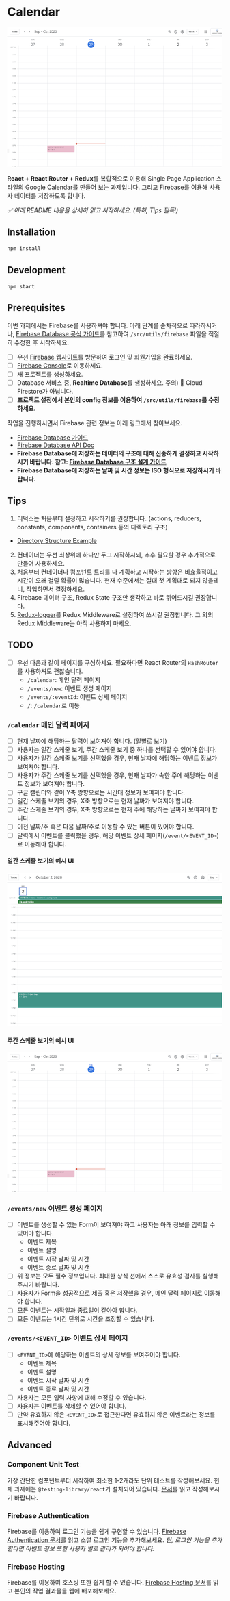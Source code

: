 # Calendar

![Calendar](/readme-assets/weekly_view.png)

**React + React Router + Redux**를 복합적으로 이용해 Single Page Application 스타일의 Google Calendar를 만들어 보는 과제입니다. 그리고 Firebase를 이용해 사용자 데이터를 저장하도록 합니다.

_✅ 아래 README 내용을 상세히 읽고 시작하세요. (특히, Tips 필독!)_

## Installation

```sh
npm install
```

## Development

```sh
npm start
```

## Prerequisites

이번 과제에서는 Firebase를 사용하셔야 합니다. 아래 단계를 순차적으로 따라하시거나, [Firebase Database 공식 가이드](https://firebase.google.com/docs/database/web/start)를 참고하여 `/src/utils/firebase` 파일을 적절히 수정한 후 시작하세요.

- [ ] 우선 [Firebase 웹사이트](https://firebase.google.com/)를 방문하여 로그인 및 회원가입을 완료하세요.
- [ ] [Firebase Console](https://console.firebase.google.com)로 이동하세요.
- [ ] 새 프로젝트를 생성하세요.
- [ ] Database 서비스 중, **Realtime Database**를 생성하세요. 주의) 🚨 Cloud Firestore가 아닙니다.
- [ ] **프로젝트 설정에서 본인의 config 정보를 이용하여 `/src/utils/firebase`를 수정하세요.**

작업을 진행하시면서 Firebase 관련 정보는 아래 링크에서 찾아보세요.

- [Firebase Database 가이드](https://firebase.google.com/docs/database/web/start)
- [Firebase Database API Doc](https://firebase.google.com/docs/reference/js/firebase.database)
- **Firebase Database에 저장하는 데이터의 구조에 대해 신중하게 결정하고 시작하시기 바랍니다. 참고: [Firebase Database 구조 설계 가이드](https://firebase.google.com/docs/database/web/structure-data)**
- **Firebase Database에 저장하는 날짜 및 시간 정보는 ISO 형식으로 저장하시기 바랍니다.**

## Tips

1. 리덕스는 처음부터 설정하고 시작하기를 권장합니다. (actions, reducers, constants, components, containers 등의 디렉토리 구조)

- [Directory Structure Example](https://github.com/reduxjs/redux/tree/master/examples/shopping-cart/src)

2. 컨테이너는 우선 최상위에 하나만 두고 시작하시되, 추후 필요할 경우 추가적으로 만들어 사용하세요.
3. 처음부터 컨테이너나 컴포넌트 트리를 다 계획하고 시작하는 방향은 비효율적이고 시간이 오래 걸릴 확률이 많습니다. 현재 수준에서는 절대 첫 계획대로 되지 않을테니, 작업하면서 결정하세요.
4. Firebase 데이터 구조, Redux State 구조만 생각하고 바로 뛰어드시길 권장합니다.
5. [Redux-logger](https://github.com/LogRocket/redux-logger)를 Redux Middleware로 설정하여 쓰시길 권장합니다. 그 외의 Redux Middleware는 아직 사용하지 마세요.

## TODO

- [ ] 우선 다음과 같이 페이지를 구성하세요. 필요하다면 React Router의 `HashRouter`를 사용하셔도 괜찮습니다.
  - `/calendar`: 메인 달력 페이지
  - `/events/new`: 이벤트 생성 페이지
  - `/events/:eventId`: 이벤트 상세 페이지
  - `/`: `/calendar`로 이동

### `/calendar` 메인 달력 페이지

- [ ] 현재 날짜에 해당하는 달력이 보여져야 합니다. (일별로 보기)
- [ ] 사용자는 일간 스케줄 보기, 주간 스케줄 보기 중 하나를 선택할 수 있어야 합니다.
- [ ] 사용자가 일간 스케줄 보기를 선택했을 경우, 현재 날짜에 해당하는 이벤트 정보가 보여져야 합니다.
- [ ] 사용자가 주간 스케줄 보기를 선택했을 경우, 현재 날짜가 속한 주에 해당하는 이벤트 정보가 보여져야 합니다.
- [ ] 구글 캘린더와 같이 Y축 방향으로는 시간대 정보가 보여져야 합니다.
- [ ] 일간 스케줄 보기의 경우, X축 방향으로는 현재 날짜가 보여져야 합니다.
- [ ] 주간 스케줄 보기의 경우, X축 방향으로는 현재 주에 해당하는 날짜가 보여져야 합니다.
- [ ] 이전 날짜/주 혹은 다음 날짜/주로 이동할 수 있는 버튼이 있어야 합니다.
- [ ] 달력에서 이벤트를 클릭했을 경우, 해당 이벤트 상세 페이지(`/event/<EVENT_ID>`)로 이동해야 합니다.

#### 일간 스케줄 보기의 예시 UI

![Calendar](/readme-assets/daily_view.png)

#### 주간 스케줄 보기의 예시 UI

![Calendar](/readme-assets/weekly_view.png)

### `/events/new` 이벤트 생성 페이지

- [ ] 이벤트를 생성할 수 있는 Form이 보여져야 하고 사용자는 아래 정보를 입력할 수 있어야 합니다.
  - 이벤트 제목
  - 이벤트 설명
  - 이벤트 시작 날짜 및 시간
  - 이벤트 종료 날짜 및 시간
- [ ] 위 정보는 모두 필수 정보입니다. 최대한 상식 선에서 스스로 유효성 검사를 실행해 주시기 바랍니다.
- [ ] 사용자가 Form을 성공적으로 제출 혹은 저장했을 경우, 메인 달력 페이지로 이동해야 합니다.
- [ ] 모든 이벤트는 시작일과 종료일이 같아야 합니다.
- [ ] 모든 이벤트는 1시간 단위로 시간을 조정할 수 있습니다.

### `/events/<EVENT_ID>` 이벤트 상세 페이지

- [ ] `<EVENT_ID>`에 해당하는 이벤트의 상세 정보를 보여주어야 합니다.
  - 이벤트 제목
  - 이벤트 설명
  - 이벤트 시작 날짜 및 시간
  - 이벤트 종료 날짜 및 시간
- [ ] 사용자는 모든 입력 사항에 대해 수정할 수 있습니다.
- [ ] 사용자는 이벤트를 삭제할 수 있어야 합니다.
- [ ] 만약 유효하지 않은 `<EVENT_ID>`로 접근한다면 유효하지 않은 이벤트라는 정보를 표시해주어야 합니다.

## Advanced

### Component Unit Test

가장 간단한 컴포넌트부터 시작하여 최소한 1-2개라도 단위 테스트를 작성해보세요. 현재 과제에는 `@testing-library/react`가 설치되어 있습니다. [문서](https://testing-library.com/docs/react-testing-library/example-intro)를 읽고 작성해보시기 바랍니다.

### Firebase Authentication

Firebase를 이용하여 로그인 기능을 쉽게 구현할 수 있습니다. [Firebase Authentication 문서](https://firebase.google.com/docs/auth/web/start)를 읽고 소셜 로그인 기능을 추가해보세요. _단, 로그인 기능을 추가한다면 이벤트 정보 또한 사용자 별로 관리가 되어야 합니다._

### Firebase Hosting

Firebase를 이용하여 호스팅 또한 쉽게 할 수 있습니다. [Firebase Hosting 문서](https://firebase.google.com/docs/hosting)를 읽고 본인의 작업 결과물을 웹에 배포해보세요.
